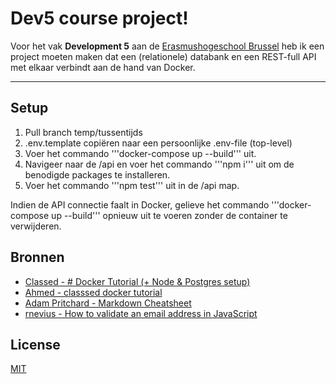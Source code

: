 # Dev5 course project!

Voor het vak **Development 5** aan de [Erasmushogeschool Brussel](https://www.erasmushogeschool.be/nl) heb ik een project moeten maken dat een (relationele) databank en een REST-full API met elkaar verbindt aan de hand van Docker. 
<hr>

## Setup
1. Pull branch temp/tussentijds
2. .env.template copiëren naar een persoonlijke .env-file (top-level)
3. Voer het commando '''docker-compose up --build''' uit.
4. Navigeer naar de /api en voer het commando '''npm i''' uit om de benodigde packages te installeren.
5. Voer het commando '''npm test''' uit in de /api map.

Indien de API connectie faalt in Docker, gelieve het commando '''docker-compose up --build''' opnieuw uit te voeren zonder de container te verwijderen.

## Bronnen
* [Classed - # Docker Tutorial (+ Node & Postgres setup)](https://www.youtube.com/watch?v=Dm0CmZz-QyI&t=1812s&ab_channel=Classsed)
* [Ahmed - classsed docker tutorial](https://github.com/hidjou/classsed-docker-tutorial)
* [Adam Pritchard - Markdown Cheatsheet](https://github.com/adam-p/markdown-here/wiki/Markdown-Cheatsheet)
 * [rnevius - How to validate an email address in JavaScript](https://stackoverflow.com/a/46181)

## License

[MIT](https://opensource.org/licenses/MIT)
